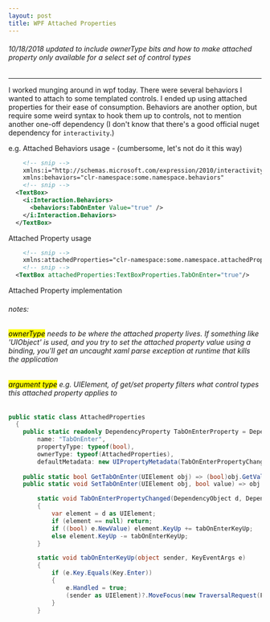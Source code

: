 ```yaml
---
layout: post
title: WPF Attached Properties
---
```


###### 10/18/2018 updated to include ownerType bits and how to make attached property only available for a select set of control types
--------------------------------------------------------------------------------------------------------------------------------------

I worked munging around in wpf today.  There were several behaviors I wanted to attach to some templated controls.
I ended up using attached properties for their ease of consumption.
Behaviors are another option, but require some weird syntax to hook them up to controls, not to mention another one-off dependency (I don't know that there's a good official nuget dependency for `interactivity`.)  

e.g. Attached Behaviors usage - (cumbersome, let's not do it this way)
```xml
    <!-- snip -->
    xmlns:i="http://schemas.microsoft.com/expression/2010/interactivity"
    xmlns:behaviors="clr-namespace:some.namespace.behaviors"
    <!-- snip -->
  <TextBox>
    <i:Interaction.Behaviors>
      <behaviors:TabOnEnter Value="true" />
    </i:Interaction.Behaviors>
  </TextBox>
```


Attached Property usage
```xml
    <!-- snip -->
    xmlns:attachedProperties="clr-namespace:some.namespace.attachedProperties"
    <!-- snip -->
  <TextBox attachedProperties:TextBoxProperties.TabOnEnter="true"/>
```

Attached Property implementation
###### notes:  
###### <mark>ownerType</mark> needs to be where the attached property lives. If something like 'UIObject' is used, and you try to set the attached property value using a binding, you'll get an uncaught xaml parse exception at runtime that kills the application  
###### <mark>argument type</mark> e.g. UIElement, of get/set property filters what control types this attached property applies to  
```c#
public static class AttachedProperties 
  {
    public static readonly DependencyProperty TabOnEnterProperty = DependencyProperty.RegisterAttached(
        name: "TabOnEnter", 
        propertyType: typeof(bool), 
        ownerType: typeof(AttachedProperties),
        defaultMetadata: new UIPropertyMetadata(TabOnEnterPropertyChanged));
    
    public static bool GetTabOnEnter(UIElement obj) => (bool)obj.GetValue(TabOnEnterProperty);
    public static void SetTabOnEnter(UIElement obj, bool value) => obj.SetValue(TabOnEnterProperty, value);

	    static void TabOnEnterPropertyChanged(DependencyObject d, DependencyPropertyChangedEventArgs e)
	    {
	        var element = d as UIElement;
	        if (element == null) return;
            if ((bool) e.NewValue) element.KeyUp += tabOnEnterKeyUp;
            else element.KeyUp -= tabOnEnterKeyUp;
	    }

	    static void tabOnEnterKeyUp(object sender, KeyEventArgs e)
		{
		    if (e.Key.Equals(Key.Enter))
		    {
		        e.Handled = true;
		        (sender as UIElement)?.MoveFocus(new TraversalRequest(FocusNavigationDirection.Next));
		    }
		}
```
